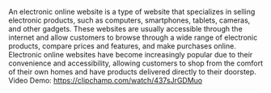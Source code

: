 An electronic online website is a type of website that specializes in selling electronic products, such as computers, smartphones, tablets, cameras, and other gadgets. These websites are usually accessible through the internet and allow customers to browse through a wide range of electronic products, compare prices and features, and make purchases online. Electronic online websites have become increasingly popular due to their convenience and accessibility, allowing customers to shop from the comfort of their own homes and have products delivered directly to their doorstep.
Video Demo: https://clipchamp.com/watch/437sJrGDMuo
